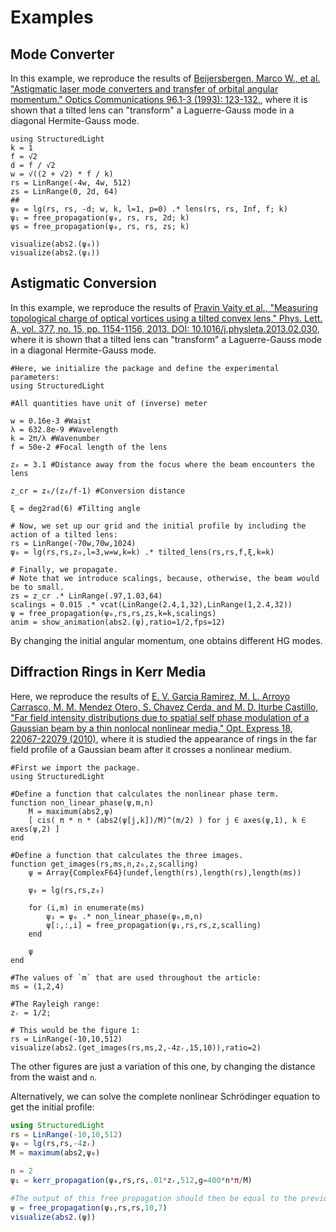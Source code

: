 # Examples

## Mode Converter


In this example, we reproduce the results of [Beijersbergen, Marco W., et al. "Astigmatic laser mode converters and transfer of orbital angular momentum." Optics Communications 96.1-3 (1993): 123-132.](https://www.sciencedirect.com/science/article/pii/003040189390535D), where it is shown that a tilted lens can "transform" a Laguerre-Gauss mode in a diagonal Hermite-Gauss mode.

```@example
using StructuredLight
k = 1
f = √2
d = f / √2
w = √((2 + √2) * f / k)
rs = LinRange(-4w, 4w, 512)
zs = LinRange(0, 2d, 64)
##
ψ₀ = lg(rs, rs, -d; w, k, l=1, p=0) .* lens(rs, rs, Inf, f; k)
ψ₁ = free_propagation(ψ₀, rs, rs, 2d; k)
ψs = free_propagation(ψ₀, rs, rs, zs; k)

visualize(abs2.(ψ₀))
visualize(abs2.(ψ₁))
```

## Astigmatic Conversion

In this example, we reproduce the results of [Pravin Vaity et al., "Measuring topological charge of optical vortices using a tilted convex lens," Phys. Lett. A, vol. 377, no. 15, pp. 1154-1156, 2013. DOI: 10.1016/j.physleta.2013.02.030](https://www.sciencedirect.com/science/article/abs/pii/S0375960113001953?casa_token=4qY1zlrA1jAAAAAA:siRwxg9tPju8XHJkGtAjGVXJacg7pBbaZyFJUQscNaQplQ2ciYyoMQOlTexOlyaW9VSQBDViPph4), where it is shown that a tilted lens can "transform" a Laguerre-Gauss mode in a diagonal Hermite-Gauss mode.

```@example
#Here, we initialize the package and define the experimental parameters:
using StructuredLight

#All quantities have unit of (inverse) meter

w = 0.16e-3 #Waist
λ = 632.8e-9 #Wavelength
k = 2π/λ #Wavenumber
f = 50e-2 #Focal length of the lens

z₀ = 3.1 #Distance away from the focus where the beam encounters the lens

z_cr = z₀/(z₀/f-1) #Conversion distance

ξ = deg2rad(6) #Tilting angle

# Now, we set up our grid and the initial profile by including the action of a tilted lens:
rs = LinRange(-70w,70w,1024)
ψ₀ = lg(rs,rs,z₀,l=3,w=w,k=k) .* tilted_lens(rs,rs,f,ξ,k=k)

# Finally, we propagate. 
# Note that we introduce scalings, because, otherwise, the beam would be to small.
zs = z_cr .* LinRange(.97,1.03,64)
scalings = 0.015 .* vcat(LinRange(2.4,1,32),LinRange(1,2.4,32))
ψ = free_propagation(ψ₀,rs,rs,zs,k=k,scalings)
anim = show_animation(abs2.(ψ),ratio=1/2,fps=12)
```

By changing the initial angular momentum, one obtains different HG modes.

## Diffraction Rings in Kerr Media

Here, we reproduce the results of [E. V. Garcia Ramirez, M. L. Arroyo Carrasco, M. M. Mendez Otero, S. Chavez Cerda, and M. D. Iturbe Castillo, "Far field intensity distributions due to spatial self phase modulation of a Gaussian beam by a thin nonlocal nonlinear media," Opt. Express 18, 22067-22079 (2010)](https://opg.optica.org/oe/fulltext.cfm?uri=oe-18-21-22067&id=206115), where it is studied the appearance of rings in the far field profile of a Gaussian beam after it crosses a nonlinear medium.

```@example
#First we import the package.
using StructuredLight

#Define a function that calculates the nonlinear phase term.
function non_linear_phase(ψ,m,n)
    M = maximum(abs2,ψ)
    [ cis( π * n * (abs2(ψ[j,k])/M)^(m/2) ) for j ∈ axes(ψ,1), k ∈ axes(ψ,2) ]
end

#Define a function that calculates the three images.
function get_images(rs,ms,n,z₀,z,scalling)
    ψ = Array{ComplexF64}(undef,length(rs),length(rs),length(ms))

    ψ₀ = lg(rs,rs,z₀)

    for (i,m) in enumerate(ms)
        ψ₁ = ψ₀ .* non_linear_phase(ψ₀,m,n)
        ψ[:,:,i] = free_propagation(ψ₁,rs,rs,z,scalling)
    end

    ψ
end

#The values of `m` that are used throughout the article:
ms = (1,2,4)

#The Rayleigh range:
zᵣ = 1/2;

# This would be the figure 1:
rs = LinRange(-10,10,512)
visualize(abs2.(get_images(rs,ms,2,-4zᵣ,15,10)),ratio=2)
```

The other figures are just a variation of this one, by changing the distance from the waist and `n`.

Alternatively, we can solve the complete nonlinear Schrödinger equation to get the initial profile:

```julia
using StructuredLight
rs = LinRange(-10,10,512)
ψ₀ = lg(rs,rs,-4zᵣ)
M = maximum(abs2,ψ₀)

n = 2
ψ₁ = kerr_propagation(ψ₀,rs,rs,.01*zᵣ,512,g=400*n*π/M)

#The output of this free propagation should then be equal to the previous case with `m=2`:
ψ = free_propagation(ψ₁,rs,rs,10,7)
visualize(abs2.(ψ))
```